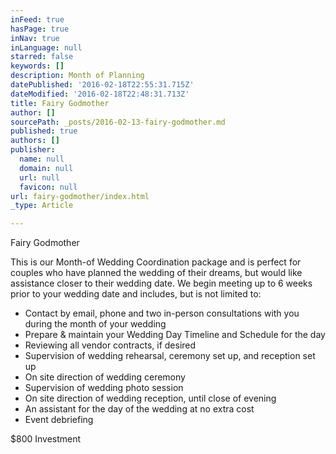 ```yaml
---
inFeed: true
hasPage: true
inNav: true
inLanguage: null
starred: false
keywords: []
description: Month of Planning
datePublished: '2016-02-18T22:55:31.715Z'
dateModified: '2016-02-18T22:48:31.713Z'
title: Fairy Godmother
author: []
sourcePath: _posts/2016-02-13-fairy-godmother.md
published: true
authors: []
publisher:
  name: null
  domain: null
  url: null
  favicon: null
url: fairy-godmother/index.html
_type: Article

---
```

Fairy Godmother

This is our Month-of Wedding Coordination package and is perfect for couples who have planned the wedding of their dreams, but would like assistance closer to their wedding date. We begin meeting up to 6 weeks prior to your wedding date and includes, but is not limited to:

* Contact by email, phone and two in-person consultations with you during the month of your wedding
* Prepare & maintain your Wedding Day Timeline and Schedule for the day
* Reviewing all vendor contracts, if desired
* Supervision of wedding rehearsal, ceremony set up, and reception set up
* On site direction of wedding ceremony
* Supervision of wedding photo session
* On site direction of wedding reception, until close of evening
* An assistant for the day of the wedding at no extra cost
* Event debriefing

$800 Investment